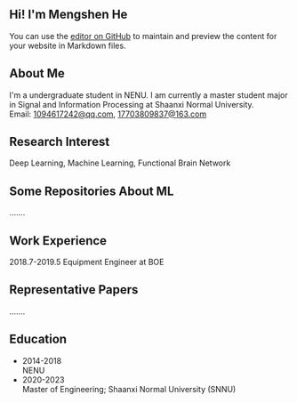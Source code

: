 ## Hi! I'm Mengshen He

You can use the [editor on GitHub](https://github.com/hems354/hems354.github.io/edit/main/index.md) to maintain and preview the content for your website in Markdown files.

<!--

Here are some ideas to get you started:

- 🔭 I’m currently working on ...
- 🌱 I’m currently learning ...
- 👯 I’m looking to collaborate on ...
- 🤔 I’m looking for help with ...
- 💬 Ask me about ...
- 📫 How to reach me: ...
- 😄 Pronouns: ...
- ⚡ Fun fact: ...
-->

## About Me
I'm a undergraduate student in NENU. I am currently a master student major in Signal and Information Processing at Shaanxi Normal University.<br>
Email: 1094617242@qq.com, 17703809837@163.com <br>

## Research Interest
Deep Learning, Machine Learning, Functional Brain Network

## Some Repositories About ML
.......

## Work Experience
2018.7-2019.5 Equipment Engineer at BOE

## Representative Papers 
.......

## Education

- 2014-2018 <br>
  NENU<br>
- 2020-2023 <br>
  Master of Engineering; Shaanxi Normal University (SNNU)
